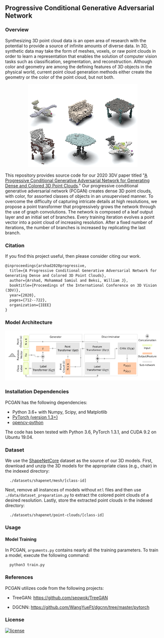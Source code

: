 ## Progressive Conditional Generative Adversarial Network

### Overview
Synthesizing 3D point cloud data is an open area of research with the potential
to provide a source of infinite amounts of diverse data. In 3D, synthetic data
may take the form of meshes, voxels, or raw point clouds in order to learn a
representation that enables the solution of computer vision tasks such as
classification, segmentation, and reconstruction. Although color and geometry
are among the defining features of 3D objects in the physical world, current
point cloud generation methods either create the geometry or the color of the
point cloud, but not both.

<p align="center">
<img src='./misc/pcgan_overview.png'>
</p>

This repository provides source code for our 2020 3DV paper titled "[A
Progressive Conditional Generative Adversarial Network for Generating Dense and
Colored 3D Point Clouds](https://arxiv.org/pdf/2010.05391.pdf)." Our
progressive conditional generative adversarial network (PCGAN) creates dense 3D
point clouds, with color, for assorted classes of objects in an unsupervised
manner. To overcome the difficulty of capturing intricate details at high
resolutions, we propose a point transformer that progressively grows the
network through the use of graph convolutions. The network is composed of a
leaf output layer and an initial set of branches. Every training iteration
evolves a point vector into a point cloud of increasing resolution. After a
fixed number of iterations, the number of branches is increased by replicating
the last branch. 

### Citation

If you find this project useful, then please consider citing our work.

```                                                                                                                                                           
@inproceedings{arshad2020progressive,
  title={A Progressive Conditional Generative Adversarial Network for Generating Dense and Colored 3D Point Clouds},
  author={Arshad, Mohammad Samiul and Beksi, William J},
  booktitle={Proceedings of the International Conference on 3D Vision (3DV)},
  year={2020},
  pages={712--722},
  organization={IEEE}
}                                                                                                                                                             
```   

### Model Architecture

<p align="center">
<img src="./misc/pcgan_model.png" alt="pcgan_model"/>
</p>

### Installation Dependencies

PCGAN has the following dependencies:

- Python 3.6+ with Numpy, Scipy, and Matplotlib
- [PyTorch (version 1.3+)](https://pytorch.org/get-started/locally/)
- [opencv-python](https://pypi.org/project/opencv-python/)

The code has been tested with Python 3.6, PyTorch 1.3.1, and CUDA 9.2 on Ubuntu 
19.04.

### Dataset

We use the [ShapeNetCore](https://www.shapenet.org/) dataset as the source of
our 3D models. First, download and unzip the 3D models for the appropriate
class (e.g., chair) in the indexed directory:

      ./datasets/shapenet/mesh/[class-id]

Next, remove all instances of models without `mtl` files and then use 
`./data/dataset_preparation.py` to extract the colored point clouds of a desired
resolution. Lastly, store the extracted point clouds in the indexed directory:

      ./datasets/shapenet/point-clouds/[class-id]

### Usage

#### Model Training

In PCGAN, `arguments.py` contains nearly all the training parameters. To train a 
model, execute the following command: 

      python3 train.py
      
### References

PCGAN utilizes code from the following projects:

* TreeGAN: https://github.com/seowok/TreeGAN

* DGCNN: https://github.com/WangYueFt/dgcnn/tree/master/pytorch

### License

[![license](https://img.shields.io/github/license/mashape/apistatus.svg?maxAge=2592000)](https://github.com/robotic-vision-lab/Progressive-Conditional-Generative-Adversarial-Network/blob/main/LICENSE)
